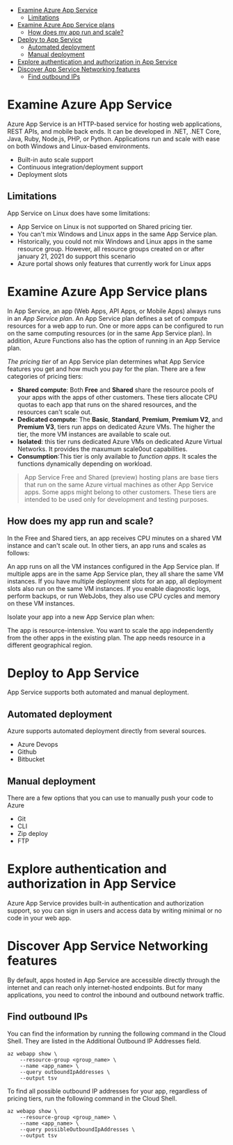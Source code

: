 - [Examine Azure App Service](#examine-azure-app-service)
  - [Limitations](#limitations)
- [Examine Azure App Service plans](#examine-azure-app-service-plans)
  - [How does my app run and scale?](#how-does-my-app-run-and-scale)
- [Deploy to App Service](#deploy-to-app-service)
  - [Automated deployment](#automated-deployment)
  - [Manual deployment](#manual-deployment)
- [Explore authentication and authorization in App Service](#explore-authentication-and-authorization-in-app-service)
- [Discover App Service Networking features](#discover-app-service-networking-features)
  - [Find outbound IPs](#find-outbound-ips)


# Examine Azure App Service
Azure App Service is an HTTP-based service for hosting web applications, REST APIs, and mobile back ends. It can be developed in .NET, .NET Core, Java, Ruby, Node.js, PHP, or Python. Applications run and scale with ease on both Windows and Linux-based environments.

- Built-in auto scale support
- Continuous integration/deployment support
- Deployment slots

## Limitations
App Service on Linux does have some limitations:
- App Service on Linux is not supported on Shared pricing tier.
- You can't mix Windows and Linux apps in the same App Service plan.
- Historically, you could not mix Windows and Linux apps in the same resource group. However, all resource groups created on or after january 21, 2021 do support this scenario
- Azure portal shows only features that currently work for Linux apps

# Examine Azure App Service plans
In App Service, an app (Web Apps, API Apps, or Mobile Apps) always runs in an *App Service plan*. An App Service plan defines a set of compute resources for a web app to run. One or more apps can be configured to run on the same computing resources (or in the same App Service plan). In addition, Azure Functions also has the option of running in an App Service plan.

*The pricing tier* of an App Service plan determines what App Service features you get and how much you pay for the plan. There are a few categories of pricing tiers:
- **Shared compute**: Both **Free** and **Shared** share the resource pools of your apps with the apps of other customers. These tiers allocate CPU quotas to each app that runs on the shared resources, and the resources can't scale out.
- **Dedicated compute**: The **Basic**, **Standard**, **Premium**, **Premium V2**, and **Premium V3**, tiers run apps on dedicated Azure VMs. The higher the tier, the more VM instances are available to scale out.
- **Isolated**: this tier runs dedicated Azure VMs on dedicated Azure Virtual Networks. It provides the maxumum scale0out capabilities.
- **Consumption**:This tier is only available to *function apps*. It scales the functions dynamically depending on workload.

> App Service Free and Shared (preview) hosting plans are base tiers that run on the same Azure virtual machines as other App Service apps. Some apps might belong to other customers. These tiers are intended to be used only for development and testing purposes.

## How does my app run and scale?
In the Free and Shared tiers, an app receives CPU minutes on a shared VM instance and can't scale out. In other tiers, an app runs and scales as follows:

An app runs on all the VM instances configured in the App Service plan.
If multiple apps are in the same App Service plan, they all share the same VM instances.
If you have multiple deployment slots for an app, all deployment slots also run on the same VM instances.
If you enable diagnostic logs, perform backups, or run WebJobs, they also use CPU cycles and memory on these VM instances.

Isolate your app into a new App Service plan when:

The app is resource-intensive.
You want to scale the app independently from the other apps in the existing plan.
The app needs resource in a different geographical region.

# Deploy to App Service
App Service supports both automated and manual deployment.

## Automated deployment
Azure supports automated deployment directly from several sources.
- Azure Devops
- Github
- Bitbucket

## Manual deployment
There are a few options that you can use to manually push your code to Azure
- Git
- CLI
- Zip deploy
- FTP

# Explore authentication and authorization in App Service
Azure App Service provides built-in authentication and authorization support, so you can sign in users and access data by writing minimal or no code in your web app.

# Discover App Service Networking features
By default, apps hosted in App Service are accessible directly through the internet and can reach only internet-hosted endpoints. But for many applications, you need to control the inbound and outbound network traffic.

## Find outbound IPs
You can find the information by running the following command in the Cloud Shell. They are listed in the Additional Outbound IP Addresses field.

```
az webapp show \
    --resource-group <group_name> \
    --name <app_name> \ 
    --query outboundIpAddresses \
    --output tsv
```

To find all possible outbound IP addresses for your app, regardless of pricing tiers, run the following command in the Cloud Shell.

```
az webapp show \
    --resource-group <group_name> \ 
    --name <app_name> \ 
    --query possibleOutboundIpAddresses \
    --output tsv
```
